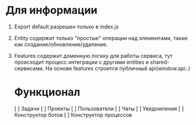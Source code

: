 # Для информации

1. Export default разрешен только в index.js

2. Entity содержит только "простые" операции над элементами, такие как создание/обновление/удаление.

3. Features содержит доменную логику для работы сервиса, тут происходит процесс интеграции с другими entities и shared-сервисами. На основе features строится публичный api(window.api.<object>.<event>)

# Функционал

[ ] Задачи
[ ] Проекты
[ ] Пользователи
[ ] Чаты
[ ] Уведомления
[ ] Конструктор ботов
[ ] Конструктор процессов

